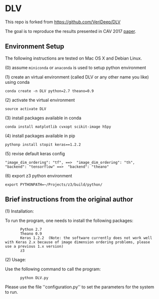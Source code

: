# DLV


This repo is forked from https://github.com/VeriDeep/DLV 

The goal is to reproduce the results presented in CAV 2017 [paper](https://arxiv.org/abs/1610.06940).


## Environment Setup 

The following instructions are tested on Mac OS X and Debian Linux.

(0) assume `miniconda` or `anaconda` is used to setup python environment

(1) create an virtual environment (called DLV or any other name you like) using conda
```
conda create -n DLV python=2.7 theano=0.9
```

(2) activate the virtual environment
```
source activate DLV
```

(3) install packages available in conda
```
conda install matplotlib cvxopt scikit-image h5py
```

(4) install packages available in pip
```
pythonp install stopit keras==1.2.2 
```

(5) revise default keras config
```
"image_dim_ordering": "tf", ==>  "image_dim_ordering": "th", 
"backend": "tensorflow" ==>  "backend": "theano"
```

(6) export z3 python environment
```
export PYTHONPATH=~/Projects/z3/build/python/
```


## Brief instructions from the original author
(1) Installation: 

To run the program, one needs to install the following packages: 

           Python 2.7
           Theano 0.9
           Keras 1.2.2  (Note: the software currently does not work well with Keras 2.x because of image dimension ordering problems, please use a previous 1.x version)
           z3 

(2) Usage: 

Use the following command to call the program: 

           python DLV.py

Please use the file ''configuration.py'' to set the parameters for the system to run. 

